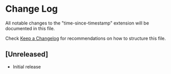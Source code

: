 # Change Log

All notable changes to the "time-since-timestamp" extension will be documented in this file.

Check [Keep a Changelog](http://keepachangelog.com/) for recommendations on how to structure this file.

## [Unreleased]

- Initial release